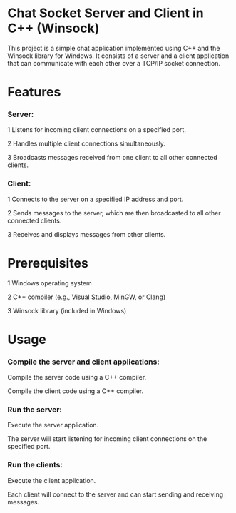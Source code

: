 # Chat Socket Server and Client in C++ (Winsock)
This project is a simple chat application implemented using C++ and the Winsock library for Windows. It consists of a server and a client application that can communicate with each other over a TCP/IP socket connection.

# Features
### Server:
1 Listens for incoming client connections on a specified port.

2 Handles multiple client connections simultaneously. 

3 Broadcasts messages received from one client to all other connected clients.

### Client:
1 Connects to the server on a specified IP address and port. 

2 Sends messages to the server, which are then broadcasted to all other connected clients. 

3 Receives and displays messages from other clients.

# Prerequisites
1 Windows operating system 

2 C++ compiler (e.g., Visual Studio, MinGW, or Clang) 

3 Winsock library (included in Windows)

# Usage
### Compile the server and client applications:
Compile the server code using a C++ compiler.

Compile the client code using a C++ compiler.

### Run the server:
Execute the server application. 

The server will start listening for incoming client connections on the specified port.

### Run the clients:
Execute the client application. 

Each client will connect to the server and can start sending and receiving messages.
